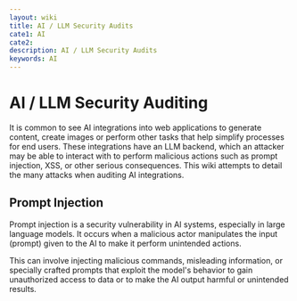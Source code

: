 ```yaml
---
layout: wiki
title: AI / LLM Security Audits
cate1: AI
cate2: 
description: AI / LLM Security Audits
keywords: AI
---
```


# AI / LLM Security Auditing
It is common to see AI integrations into web applications to generate content, create images or perform other tasks that help simplify processes for end users. These integrations have an LLM backend, which an attacker may be able to interact with to perform malicious actions such as prompt injection, XSS, or other serious consequences. This wiki attempts to detail the many attacks when auditing AI integrations.

## Prompt Injection
Prompt injection is a security vulnerability in AI systems, especially in large language models. It occurs when a malicious actor manipulates the input (prompt) given to the AI to make it perform unintended actions. 

This can involve injecting malicious commands, misleading information, or specially crafted prompts that exploit the model's behavior to gain unauthorized access to data or to make the AI output harmful or unintended results.

